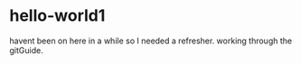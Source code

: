 # hello-world1
havent been on here in a while so I needed a refresher.  working through the gitGuide.
